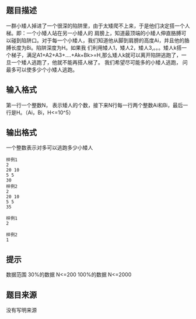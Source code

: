 


## 题目描述
一群小矮人掉进了一个很深的陷阱里，由于太矮爬不上来，于是他们决定搭一个人梯。即：一个小矮人站在另一小矮人的 肩膀上，知道最顶端的小矮人伸直胳膊可以碰到陷阱口。对于每一个小矮人，我们知道他从脚到肩膀的高度Ai，并且他的胳膊长度为Bi。陷阱深度为H。如果我 们利用矮人1，矮人2，矮人3,。。。矮人k搭一个梯子，满足A1+A2+A3+....+Ak+Bk>=H,那么矮人k就可以离开陷阱逃跑了，一 旦一个矮人逃跑了，他就不能再搭人梯了。
我们希望尽可能多的小矮人逃跑， 问最多可以使多少个小矮人逃跑。
## 输入格式
第一行一个整数N， 表示矮人的个数，接下来N行每一行两个整数Ai和Bi，最后一行是H。（Ai，Bi，H<=10^5）
## 输出格式
一个整数表示对多可以逃跑多少小矮人

```input1
样例1
2
20 10
5 5
30
样例2
2
20 10
5 5
35

```
```output1
样例1
2

样例2
1
```

## 提示
数据范围
30%的数据 N<=200
100%的数据 N<=2000
## 题目来源
没有写明来源


